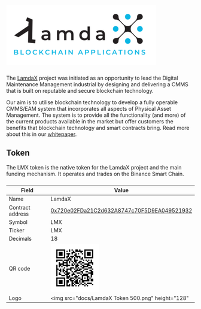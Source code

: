 # <img src="docs/LamdaX Logo.png" alt="LamdaX" width="400px">


The [LamdaX](https://lamdax.io) project was initiated as an opportunity to lead the Digital Maintenance Management 
industrial by designing and delivering a CMMS that is built on reputable and secure blockchain 
technology. 

Our aim is to utilise blockchain technology to develop a fully operable CMMS/EAM system that 
incorporates all aspects of Physical Asset Management. The system is to provide all the functionality 
(and more) of the current products available in the market but offer customers the benefits that 
blockchain technology and smart contracts bring.
Read more about this in our [whitepaper](https://lamdax.io/wp-content/uploads/2021/05/Whitepaper-LamdaX.pdf).

## Token

The LMX token is the native token for the LamdaX project and the main funding mechanism. It 
operates and trades on the Binance Smart Chain.


### 

| Field | Value |
| --- | --- |
| Name | LamdaX |
| Contract address  | [0x720e02FDa21C2d632A8747c70F5D9EA049521932](https://bscscan.com/token/0x720e02fda21c2d632a8747c70f5d9ea049521932)  |
| Symbol | LMX |
| Ticker | LMX |
| Decimals | 18 |
| QR code  | <img src="docs/0x720e02FDa21C2d632A8747c70F5D9EA049521932.png" height="128" />  |
| Logo | <img src="docs/LamdaX Token 500.png" height="128" |

